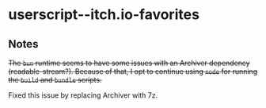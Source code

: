 # userscript--itch.io-favorites

## Notes

~~The `bun` runtime seems to have some issues with an Archiver dependency (readable-stream?). Because of that, I opt to continue using `node` for running the `build` and `bundle` scripts.~~

Fixed this issue by replacing Archiver with 7z.
